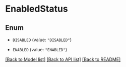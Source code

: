 # EnabledStatus

## Enum


* `DISABLED` (value: `"DISABLED"`)

* `ENABLED` (value: `"ENABLED"`)


[[Back to Model list]](../README.md#documentation-for-models) [[Back to API list]](../README.md#documentation-for-api-endpoints) [[Back to README]](../README.md)


